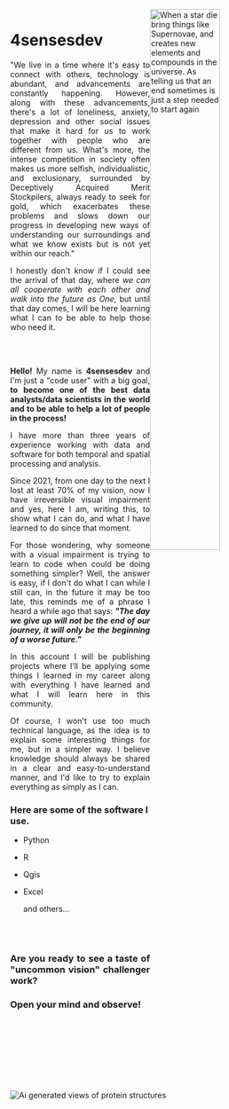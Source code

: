 





<img src="https://photojournal.jpl.nasa.gov/jpeg/PIA14442.jpg" alt="When a star die bring things like Supernovae, and creates new elements and compounds in the universe. As telling us that an end sometimes is just a step needed to start again" style="display: block; margin-left: auto; margin-right: auto;" width="50%" align="right">


# 4sensesdev
<div style="text-align: justify">

"We live in a time where it's easy to connect with others, technology is abundant, and advancements are constantly happening. However, along with these advancements, there's a lot of loneliness, anxiety, depression and other social issues that make it hard for us to work together with people who are different from us. What's more, the intense competition in society often makes us more selfish, individualistic, and exclusionary, surrounded by Deceptively Acquired Merit Stockpilers, always ready to seek for gold, which exacerbates these problems and slows down our progress in developing new ways of understanding our surroundings and what we know exists but is not yet within our reach."

I honestly don't know if I could see the arrival of that day, where *we can all cooperate with each other and walk into the future as One*, but until that day comes, I will be here learning what I can to be able to help those who need it.

<br>
<br>


**Hello!** My name is **4sensesdev** and I'm just a "code user" with a big goal, **to become one of the best data analysts/data scientists in the world and to be able to help a lot of people in the process!**

I have more than three years of experience working with data and software for both temporal and spatial processing and analysis.

Since 2021, from one day to the next I lost at least 70% of my vision, now I have irreversible visual impairment and yes, here I am, writing this, to show what I can do, and what I have learned to do since that moment.

For those wondering, why someone with a visual impairment is trying to learn to code when could be doing something simpler? Well, the answer is easy, if I don't do what I can while I still can, in the future it may be too late, this reminds me of a phrase I heard a while ago that says: **_"The day we give up will not be the end of our journey, it will only be the beginning of a worse future."_**

In this account I will be publishing projects where I’ll be applying some things I learned in my career along with everything I have learned and what I will learn here in this community.

Of course, I won't use too much technical language, as the idea is to explain some interesting things for me, but in a simpler way. I believe knowledge should always be shared in a clear and easy-to-understand manner, and I'd like to try to explain everything as simply as I can.

</div>

### Here are some of the software I use.
-	Python
-	R
-	Qgis
-	Excel

    and others...
<br>
<br>
<div style="text-align: justify">

### Are you ready to see a taste of  "uncommon vision" challenger work?

### Open your mind and observe!
</div>
<br>

![Ai generated views of protein structures](https://www.cnet.com/a/img/resize/1247950183145d3c99380b1086f9d19b6ae3c40b/hub/2019/04/17/d9aa6509-aef1-44c0-9d3c-64e407e5a44a/harvard-protein-models.jpg?auto=webp&fit=crop&height=675&width=1200)


<!--
**4sensesdev/4sensesdev** is a ✨ _special_ ✨ repository because its `README.md` (this file) appears on your GitHub profile.

Here are some ideas to get you started:

- 🔭 I’m currently working on ...
- 🌱 I’m currently learning ...
- 👯 I’m looking to collaborate on ...
- 🤔 I’m looking for help with ...
- 💬 Ask me about ...
- 📫 How to reach me: ...
- 😄 Pronouns: ...
- ⚡ Fun fact: ...
-->
